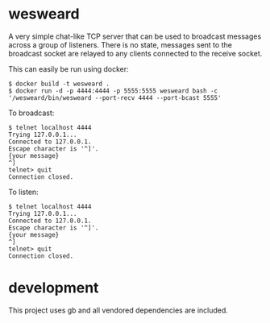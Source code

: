 wesweard
========

A very simple chat-like TCP server that can be used to broadcast messages across a group of listeners. There is no state, messages sent to the broadcast socket are relayed to any clients connected to the receive socket.

This can easily be run using docker:
```
$ docker build -t wesweard .
$ docker run -d -p 4444:4444 -p 5555:5555 wesweard bash -c '/wesweard/bin/wesweard --port-recv 4444 --port-bcast 5555'
```

To broadcast:
```
$ telnet localhost 4444
Trying 127.0.0.1...
Connected to 127.0.0.1.
Escape character is '^]'.
{your message}
^]
telnet> quit
Connection closed.
```

To listen:
```
$ telnet localhost 4444
Trying 127.0.0.1...
Connected to 127.0.0.1.
Escape character is '^]'.
{your message}
^]
telnet> quit
Connection closed.
```

development
===========

This project uses gb and all vendored dependencies are included.
